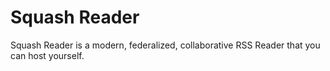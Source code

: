 # Squash Reader

Squash Reader is a modern, federalized, collaborative RSS Reader that you can host yourself.
